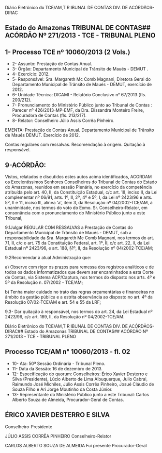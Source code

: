 Diário Eletrônico do TCE/AM,T R IBUNAL DE CONTAS DIV. DE ACÓRDÃOS-DIRAC

## Estado do Amazonas TRIBUNAL DE CONTAS## ACÓRDÃO Nº 271/2013 - TCE - TRIBUNAL PLENO

## 1- Processo TCE nº 10060/2013 (2 Vols.)

- 2- Assunto: Prestação de Contas Anual.
- 3- Órgão: Departamento Municipal de Trânsito de Maués - DEMUT .
- 4- Exercício: 2012.
- 5-  Responsável: Sra.  Margareth  Mc  Comb  Magnani,  Diretora  Geral  do  Departamento Municipal de Trânsito de Maués - DEMUT, exercício de 2012.
- 6- Unidade Técnica: DICAMI - Relatório Conclusivo n° 67/2013 (fls. 200/212).
- 7-  Pronunciamento  do Ministério  Público  junto  ao Tribunal  de  Contas :  Parecer  nº 426/2013-MP-EMF,  da  Dra.  Elissandra  Monteiro  Freire,  Procuradora  de  Contas  (fls. 213/217).
- 8- Relator: Conselheiro Júlio Assis Corrêa Pinheiro.

EMENTA: Prestação de Contas Anual. Departamento  Municipal  de  Trânsito  de  Maués  DEMUT. Exercício de 2012.

Contas regulares com ressalvas. Recomendação à origem. Quitação à responsável.

## 9-ACÓRDÃO:

Vistos, relatados e discutidos estes autos acima identificados,  ACORDAM os Excelentíssimos  Senhores  Conselheiros  do  Tribunal  de  Contas  do  Estado  do Amazonas, reunidos em sessão Plenária, no exercício da competência atribuída pelo art. 40, II, da Constituição Estadual, c/c art. 18, inciso II, da Lei complementar nº 06/91, arts. 1º,  II,  2º,  4º  e  5º,  I,  da  Lei  nº  2423/96  e  arts.  5º,  II  e  11,  inciso  III,  alínea  'a',  item  3,  da Resolução  nº  04/2002-TCE/AM,  à  unanimidade,  nos  termos  do  voto  do  Exmo.  Sr. Conselheiro-Relator, em consonância com o pronunciamento do Ministério Público junto a este Tribunal,

9.1Julgar  REGULAR  COM  RESSALVAS  a  Prestação  de  Contas  do Departamento Municipal de Trânsito de Maués - DEMUT, sob a responsabilidade da Sra. Margareth  Mc  Comb  Magnani,  nos  termos  do  art.  71,  II,  c/c  o  art.  75  da  Constituição Federal,  art.  1º,  II,  c/c  art.  22,  II,  da  Lei  Estadual  nº  2423/96,  e  art.  188,  §1º,  II,  da Resolução nº 04/2002-TCE/AM;

9.2Recomendar à atual Administração que:

a) Observe com rigor os prazos para remessa dos registros analíticos e de todos os dados informatizados que devem ser encaminhados a esta Corte de Contas, via Sistema ACP/Captura, nos termos do disposto nos arts. 4º e 5º da Resolução n. 07/2002 - TCE/AM;

b) Tenha maior cuidado no trato das regras orçamentárias e financeiras no âmbito  da  gestão  pública  e  a  estrita  observância  ao  disposto  no  art.  4º  da  Resolução 07/02-TCE/AM e art. 54 e 55 da LRF;

9.3- Dar quitação à responsável, nos termos do art. 24, da Lei Estadual nº 2423/96, c/c art. 189, II, da Resolução nº 04/2002-TCE/AM.

Diário Eletrônico do TCE/AM,T R IBUNAL DE CONTAS DIV. DE ACÓRDÃOS-DIRAC## Estado do Amazonas TRIBUNAL DE CONTAS## ACÓRDÃO Nº 271/2013 - TCE - TRIBUNAL PLENO

## Processo TCE/AM n° 10060/2013 - fl. 02

- 10- Ata: 50ª Sessão Ordinária - Tribunal Pleno.
- 11- Data da Sessão: 16 de dezembro de 2013.
- 12- Especificação do quorum: Conselheiros: Érico Xavier Desterro e Silva (Presidente), Lúcio  Alberto  de  Lima  Albuquerque,  Julio  Cabral,  Raimundo  José  Michiles,  Júlio  Assis Corrêa Pinheiro, Josué Cláudio de Souza Filho e Ari Jorge Moutinho da Costa Júnior.
- 13- Representante do Ministério Público junto a este Tribunal: Carlos Alberto Souza de Almeida, Procurador-Geral de Contas.

## ÉRICO XAVIER DESTERRO E SILVA

Conselheiro-Presidente

JÚLIO ASSIS CORRÊA PINHEIRO Conselheiro-Relator

CARLOS ALBERTO SOUZA DE ALMEIDA Fui presente Procurador-Geral